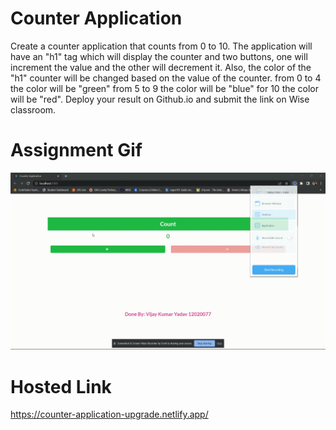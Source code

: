 # Counter Application

Create a counter application that counts from 0 to 10. The application will have an "h1" tag which will display the counter and two buttons, one will increment the value and the other will decrement it. Also, the color of the "h1" counter will be changed based on the value of the counter. from 0 to 4 the color will be "green" from 5 to 9 the color will be "blue" for 10 the color will be "red". Deploy your result on Github.io and submit the link on Wise classroom.

# Assignment Gif

![](https://raw.githubusercontent.com/vijay-kumar-yadav/PEP-External-Reactjs/main/Assignments/Counter-Application-Upgrade/Assignment%20Video/video.gif)

# Hosted Link

https://counter-application-upgrade.netlify.app/
